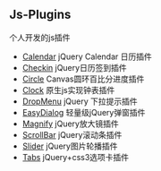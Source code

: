 ## Js-Plugins

个人开发的js插件

* [Calendar](https://github.com/chenjun1127/js-plugins/tree/master/Calendar) jQuery Calendar 日历插件
* [Checkin](https://github.com/chenjun1127/js-plugins/tree/master/Checkin) jQuery日历签到插件 
* [Circle](https://github.com/chenjun1127/js-plugins/tree/master/Circle) Canvas圆环百比分进度插件
* [Clock](https://github.com/chenjun1127/js-plugins/tree/master/Clock) 原生js实现钟表插件
* [DropMenu](https://github.com/chenjun1127/js-plugins/tree/master/DropMenu) jQuery 下拉提示插件
* [EasyDialog](https://github.com/chenjun1127/js-plugins/tree/master/EasyDialog) 轻量级jQuery弹窗插件
* [Magnify](https://github.com/chenjun1127/js-plugins/tree/master/Magnify) jQuery放大镜插件
* [ScrollBar](https://github.com/chenjun1127/js-plugins/tree/master/ScrollBar) jQuery滚动条插件
* [Slider](https://github.com/chenjun1127/js-plugins/tree/master/Slider) jQuery图片轮播插件
* [Tabs](https://github.com/chenjun1127/js-plugins/tree/master/Tabs) jQuery+css3选项卡插件